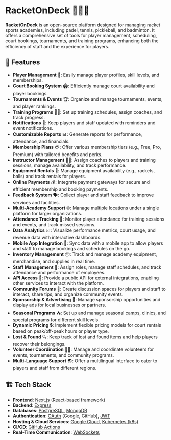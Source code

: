 # RacketOnDeck 🎾🏸🏓

**RacketOnDeck** is an open-source platform designed for managing racket sports academies, including padel, tennis, pickleball, and badminton. It offers a comprehensive set of tools for player management, scheduling, court bookings, tournaments, and training programs, enhancing both the efficiency of staff and the experience for players.

## 🚀 Features

- **Player Management** 🎾: Easily manage player profiles, skill levels, and memberships.
- **Court Booking System** 🏟️: Efficiently manage court availability and player bookings.
- **Tournaments & Events** 🏆: Organize and manage tournaments, events, and player rankings.
- **Training Programs** 🏋️‍♂️: Set up training schedules, assign coaches, and track progress.
- **Notifications** 🔔: Keep players and staff updated with reminders and event notifications.
- **Customizable Reports** 📊: Generate reports for performance, attendance, and financials.
- **Membership Plans** 💳: Offer various membership tiers (e.g., Free, Pro, Premium) with tailored benefits and perks.
- **Instructor Management** 👨‍🏫: Assign coaches to players and training sessions, manage availability, and track performance.
- **Equipment Rentals** 🏓: Manage equipment availability (e.g., rackets, balls) and track rentals for players.
- **Online Payments** 💰: Integrate payment gateways for secure and efficient membership and booking payments.
- **Feedback System** 🗣️: Collect player and staff feedback to improve services and facilities.
- **Multi-Academy Support** 🌐: Manage multiple locations under a single platform for larger organizations.
- **Attendance Tracking** 📅: Monitor player attendance for training sessions and events, and track missed sessions.
- **Data Analytics** 📈: Visualize performance metrics, court usage, and revenue data with interactive dashboards.
- **Mobile App Integration** 📱: Sync data with a mobile app to allow players and staff to manage bookings and schedules on the go.
- **Inventory Management** 📦: Track and manage academy equipment, merchandise, and supplies in real time.
- **Staff Management** 👥: Assign roles, manage staff schedules, and track attendance and performance of employees.
- **API Access** 🔗: Provide a public API for external integrations, enabling other services to interact with the platform.
- **Community Forums** 💬: Create discussion spaces for players and staff to interact, share tips, and organize community events.
- **Sponsorship & Advertising** 🤝: Manage sponsorship opportunities and display ads for local businesses or partners.
- **Seasonal Programs** ⛺: Set up and manage seasonal camps, clinics, and special programs for different skill levels.
- **Dynamic Pricing** 💲: Implement flexible pricing models for court rentals based on peak/off-peak hours or player type.
- **Lost & Found** 🔍: Keep track of lost and found items and help players recover their belongings.
- **Volunteer Coordination** 🙋‍♂️: Manage and coordinate volunteers for events, tournaments, and community programs.
- **Multi-Language Support** 🌏: Offer a multilingual interface to cater to players and staff from different regions.

## 🏗️ Tech Stack

- **Frontend**: [Next.js](https://nextjs.org/) (React-based framework)
- **Backend**: [Express](https://expressjs.com/)
- **Databases**: [PostgreSQL](https://www.postgresql.org/), [MongoDB](https://www.mongodb.com/)
- **Authentication**: [OAuth](https://oauth.net/) (Google, GitHub), [JWT](https://jwt.io/)
- **Hosting & Cloud Services**: [Google Cloud](https://cloud.google.com/), [Kubernetes (k8s)](https://kubernetes.io/)
- **CI/CD**: [GitHub Actions](https://github.com/features/actions)
- **Real-Time Communication**: [WebSockets](https://developer.mozilla.org/en-US/docs/Web/API/WebSockets_API)
